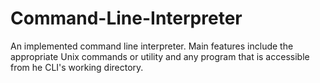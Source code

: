 # Command-Line-Interpreter
An implemented command line interpreter. Main features include the appropriate Unix commands or utility and any program that is accessible from he CLI's working directory.
